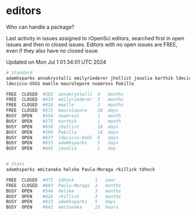 # editors

Who can handle a package?

Last activity in issues assigned to rOpenSci editors, searched first in open
issues and then in closed issues. Editors with no open issues are FREE, even if
they also have no closed issue.


Updated on Mon Jul 1 01:34:01 UTC 2024

```bash
# Standard
adamhsparks annakrystalli emilyriederer jhollist jooolia karthik ldecicco
ldecicco-USGS maelle maurolepore noamross Pakillo

FREE  CLOSED  #502  annakrystalli  4   months
FREE  CLOSED  #619  emilyriederer  3   months
FREE  CLOSED  #618  maelle         2   months
FREE  CLOSED  #572  maurolepore    10  days
BUSY  OPEN    #556  noamross       1   month
BUSY  OPEN    #575  karthik        1   month
BUSY  OPEN    #636  jhollist       18  days
BUSY  OPEN    #599  Pakillo        14  days
BUSY  OPEN    #637  ldecicco-USGS  6   days
BUSY  OPEN    #633  adamhsparks    5   days
BUSY  OPEN    #645  jooolia        1   day


# Stats
adamhsparks emitanaka helske Paula-Moraga rkillick tdhock

FREE  CLOSED  #475  tdhock        1   year
FREE  CLOSED  #603  Paula-Moraga  3   months
BUSY  OPEN    #546  helske        3   months
BUSY  OPEN    #626  rkillick      3   months
BUSY  OPEN    #633  adamhsparks   5   days
BUSY  OPEN    #642  emitanaka     23  hours
```
